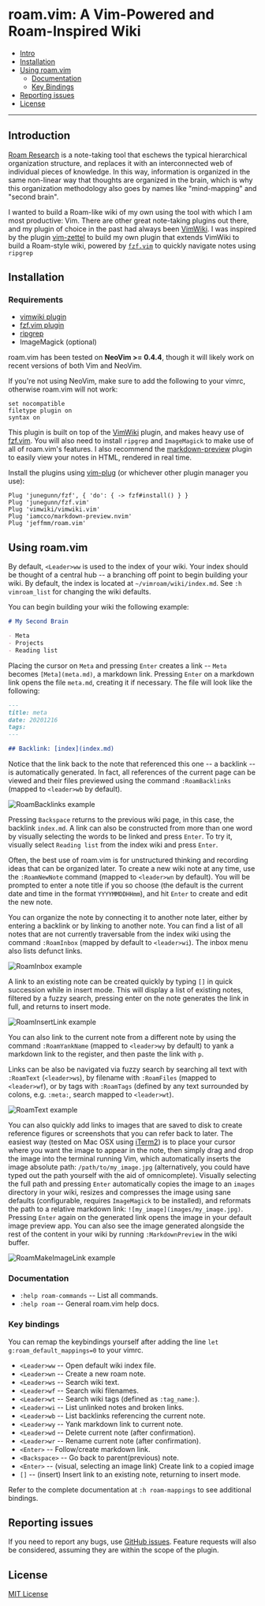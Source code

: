 # roam.vim: A Vim-Powered and Roam-Inspired Wiki

- [Intro](#introduction)
- [Installation](#installation)
- [Using roam.vim](#using-roam.vim)
  - [Documentation](#documentation)
  - [Key Bindings](#key-bindings)
- [Reporting issues](#reporting-issues)
- [License](#license)

---

## Introduction

[Roam Research](https://roamresearch.com/) is a note-taking tool that eschews the typical hierarchical organization structure, and replaces it with an interconnected web of individual pieces of knowledge. In this way, information is organized in the same non-linear way that thoughts are organized in the brain, which is why this organization methodology also goes by names like "mind-mapping" and "second brain".

I wanted to build a Roam-like wiki of my own using the tool with which I am most productive: Vim. There are other great note-taking plugins out there, and my plugin of choice in the past had always been [VimWiki](https://github.com/vimwiki/vimwiki). I was inspired by the plugin [vim-zettel](https://github.com/michal-h21/vim-zettel) to build my own plugin that extends VimWiki to build a Roam-style wiki, powered by [`fzf.vim`](https://github.com/junegunn/fzf.vim) to quickly navigate notes using `ripgrep`

## Installation

### Requirements

- [vimwiki plugin](https://github.com/vimwiki/vimwiki)
- [fzf.vim plugin](https://github.com/junegunn/fzf.vim)
- [ripgrep](https://github.com/BurntSushi/ripgrep)
- ImageMagick (optional)

roam.vim has been tested on **NeoVim >= 0.4.4**, though it will likely work on recent versions of both Vim and NeoVim.

If you're not using NeoVim, make sure to add the following to your vimrc, otherwise roam.vim will not work:

```vim
set nocompatible
filetype plugin on
syntax on
```

This plugin is built on top of the [VimWiki](https://github.com/vimwiki/vimwiki) plugin, and makes heavy use of [fzf.vim](https://github.com/junegunn/fzf.vim). You will also need to install `ripgrep` and `ImageMagick` to make use of all of roam.vim's features. I also recommend the [markdown-preview](https://github.com/iamcco/markdown-preview.nvim) plugin to easily view your notes in HTML, rendered in real time.

Install the plugins using [vim-plug](https://github.com/junegunn/vim-plug) (or whichever other plugin manager you use):

```vim
Plug 'junegunn/fzf', { 'do': { -> fzf#install() } }
Plug 'junegunn/fzf.vim'
Plug 'vimwiki/vimwiki.vim'
Plug 'iamcco/markdown-preview.nvim'
Plug 'jeffmm/roam.vim'
```

## Using roam.vim

By default, `<Leader>ww` is used to the index of your wiki. Your index should be thought of a central hub -- a branching off point to begin building your wiki. By default, the index is located at `~/vimroam/wiki/index.md`. See `:h vimroam_list` for changing the wiki defaults.

You can begin building your wiki the following example:

```markdown
# My Second Brain

- Meta
- Projects
- Reading list
```

Placing the cursor on `Meta` and pressing `Enter` creates a link -- `Meta` becomes `[Meta](meta.md)`, a markdown link. Pressing `Enter` on a markdown link opens the file `meta.md`, creating it if necessary. The file will look like the following:

```markdown
---
title: meta
date: 20201216
tags:
---

## Backlink: [index](index.md)
```

Notice that the link back to the note that referenced this one -- a backlink -- is automatically generated. In fact, all references of the current page can be viewed and their files previewed using the command `:RoamBacklinks` (mapped to `<leader>wb` by default).

![RoamBacklinks example](images/RoamBacklinks.jpg)

Pressing `Backspace` returns to the previous wiki page, in this case, the backlink `index.md`. A link can also be constructed from more than one word by visually selecting the words to be linked and press `Enter`. To try it, visually select `Reading list` from the index wiki and press `Enter`.

Often, the best use of roam.vim is for unstructured thinking and recording ideas that can be organized later. To create a new wiki note at any time, use the `:RoamNewNote` command (mapped to `<leader>wn` by default). You will be prompted to enter a note title if you so choose (the default is the current date and time in the format `YYYYMMDDHHmm`), and hit `Enter` to create and edit the new note.

You can organize the note by connecting it to another note later, either by entering a backlink or by linking to another note. You can find a list of all notes that are not currently traversable from the index wiki using the command `:RoamInbox` (mapped by default to `<leader>wi`). The inbox menu also lists defunct links.

![RoamInbox example](images/RoamInbox.jpg)

A link to an existing note can be created quickly by typing `[]` in quick succession while in insert mode. This will display a list of existing notes, filtered by a fuzzy search, pressing enter on the note generates the link in full, and returns to insert mode.

![RoamInsertLink example](images/RoamInsertLink.jpg)

You can also link to the current note from a different note by using the command `:RoamYankName` (mapped to `<leader>wy` by default) to yank a markdown link to the register, and then paste the link with `p`.

Links can be also be navigated via fuzzy search by searching all text with `:RoamText` (`<leader>ws`), by filename with `:RoamFiles` (mapped to `<leader>wf`), or by tags with `:RoamTags` (defined by any text surrounded by colons, e.g. `:meta:`, search mapped to `<leader>wt`).

![RoamText example](images/RoamText.jpg)

You can also quickly add links to images that are saved to disk to create reference figures or screenshots that you can refer back to later. The easiest way (tested on Mac OSX using [iTerm2](https://iterm2.com/)) is to place your cursor where you want the image to appear in the note, then simply drag and drop the image into the terminal running Vim, which automatically inserts the image absolute path: `/path/to/my_image.jpg` (alternatively, you could have typed out the path yourself with the aid of omnicomplete). Visually selecting the full path and pressing `Enter` automatically copies the image to an `images` directory in your wiki, resizes and compresses the image using sane defaults (configurable, requires `ImageMagick` to be installed), and reformats the path to a relative markdown link: `![my_image](images/my_image.jpg)`. Pressing `Enter` again on the generated link opens the image in your default image preview app. You can also see the image generated alongside the rest of the content in your wiki by running `:MarkdownPreview` in the wiki buffer.

![RoamMakeImageLink example](images/RoamMakeImageLink.jpg)

### Documentation

- `:help roam-commands` -- List all commands.
- `:help roam` -- General roam.vim help docs.

### Key bindings

You can remap the keybindings yourself after adding the line `let g:roam_default_mappings=0` to your vimrc.

- `<Leader>ww` -- Open default wiki index file.
- `<Leader>wn` -- Create a new roam note.
- `<Leader>ws` -- Search wiki text.
- `<Leader>wf` -- Search wiki filenames.
- `<Leader>wt` -- Search wiki tags (defined as `:tag_name:`).
- `<Leader>wi` -- List unlinked notes and broken links.
- `<Leader>wb` -- List backlinks referencing the current note.
- `<Leader>wy` -- Yank markdown link to current note.
- `<Leader>wd` -- Delete current note (after confirmation).
- `<Leader>wr` -- Rename current note (after confirmation).
- `<Enter>` -- Follow/create markdown link.
- `<Backspace>` -- Go back to parent(previous) note.
- `<Enter>` -- (visual, selecting an image link) Create link to a copied image
- `[]` -- (insert) Insert link to an existing note, returning to insert mode.

Refer to the complete documentation at `:h roam-mappings` to see additional bindings.

## Reporting issues

If you need to report any bugs, use [GitHub issues](https://github.com/jeffmm/roam.vim/issues). Feature requests will also be considered, assuming they are within the scope of the plugin.

## License

[MIT License](LICENSE.md)
